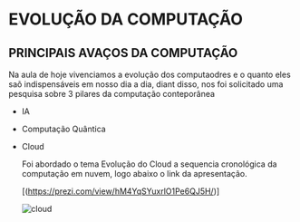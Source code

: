 # EVOLUÇÃO DA COMPUTAÇÃO

## PRINCIPAIS AVAÇOS DA COMPUTAÇÃO

Na aula de hoje vivenciamos a evolução dos computaodres e o quanto eles saõ indispensáveis em nosso dia a dia, diant disso,
nos foi solicitado uma pesquisa sobre 3 pilares da computação conteporânea

- IA
- Computação Quântica
- Cloud

  Foi abordado o tema Evolução do Cloud a sequencia cronológica da computação em nuvem, logo abaixo o link da apresentação.

  [(https://prezi.com/view/hM4YqSYuxrlO1Pe6QJ5H/)]


  ![cloud](https://www.remessaonline.com.br/blog/wp-content/uploads/2022/06/cloud-computing.jpg.optimal.jpg)
  
  
